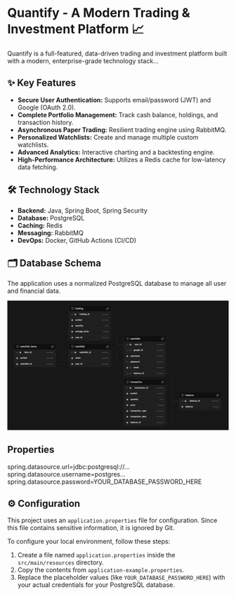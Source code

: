 # Quantify - A Modern Trading & Investment Platform 📈

Quantify is a full-featured, data-driven trading and investment platform built with a modern, enterprise-grade technology stack...

## ✨ Key Features

* **Secure User Authentication:** Supports email/password (JWT) and Google (OAuth 2.0).
* **Complete Portfolio Management:** Track cash balance, holdings, and transaction history.
* **Asynchronous Paper Trading:** Resilient trading engine using RabbitMQ.
* **Personalized Watchlists:** Create and manage multiple custom watchlists.
* **Advanced Analytics:** Interactive charting and a backtesting engine.
* **High-Performance Architecture:** Utilizes a Redis cache for low-latency data fetching.

## 🛠️ Technology Stack

* **Backend:** Java, Spring Boot, Spring Security
* **Database:** PostgreSQL
* **Caching:** Redis
* **Messaging:** RabbitMQ
* **DevOps:** Docker, GitHub Actions (CI/CD)

## 🗂️ Database Schema

The application uses a normalized PostgreSQL database to manage all user and financial data.

![Database Schema Diagram](asset/schema.png)

## Properties

spring.datasource.url=jdbc:postgresql://...
spring.datasource.username=postgres...
spring.datasource.password=YOUR_DATABASE_PASSWORD_HERE

## ⚙️ Configuration

This project uses an `application.properties` file for configuration. Since this file contains sensitive information, it is ignored by Git.

To configure your local environment, follow these steps:

1.  Create a file named `application.properties` inside the `src/main/resources` directory.
2.  Copy the contents from `application-example.properties`.
3.  Replace the placeholder values (like `YOUR_DATABASE_PASSWORD_HERE`) with your actual credentials for your PostgreSQL database.
